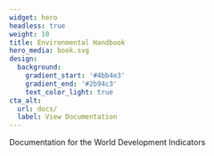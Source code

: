 ```yaml
---
widget: hero
headless: true
weight: 10
title: Environmental Handbook
hero_media: book.svg
design:
  background:
    gradient_start: '#4bb4e3'
    gradient_end: '#2b94c3'
    text_color_light: true
cta_alt:
  url: docs/
  label: View Documentation
---
```


Documentation for the World Development Indicators